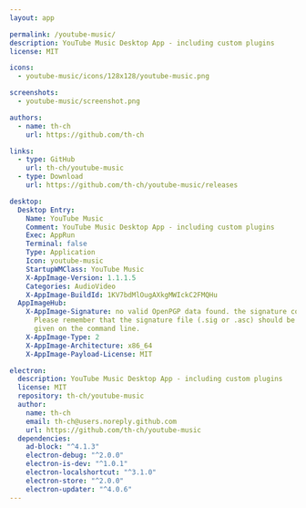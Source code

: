 ```yaml
---
layout: app

permalink: /youtube-music/
description: YouTube Music Desktop App - including custom plugins
license: MIT

icons:
  - youtube-music/icons/128x128/youtube-music.png

screenshots:
  - youtube-music/screenshot.png

authors:
  - name: th-ch
    url: https://github.com/th-ch

links:
  - type: GitHub
    url: th-ch/youtube-music
  - type: Download
    url: https://github.com/th-ch/youtube-music/releases

desktop:
  Desktop Entry:
    Name: YouTube Music
    Comment: YouTube Music Desktop App - including custom plugins
    Exec: AppRun
    Terminal: false
    Type: Application
    Icon: youtube-music
    StartupWMClass: YouTube Music
    X-AppImage-Version: 1.1.1.5
    Categories: AudioVideo
    X-AppImage-BuildId: 1KV7bdMlOugAXkgMWIckC2FMQHu
  AppImageHub:
    X-AppImage-Signature: no valid OpenPGP data found. the signature could not be verified.
      Please remember that the signature file (.sig or .asc) should be the first file
      given on the command line.
    X-AppImage-Type: 2
    X-AppImage-Architecture: x86_64
    X-AppImage-Payload-License: MIT

electron:
  description: YouTube Music Desktop App - including custom plugins
  license: MIT
  repository: th-ch/youtube-music
  author:
    name: th-ch
    email: th-ch@users.noreply.github.com
    url: https://github.com/th-ch/youtube-music
  dependencies:
    ad-block: "^4.1.3"
    electron-debug: "^2.0.0"
    electron-is-dev: "^1.0.1"
    electron-localshortcut: "^3.1.0"
    electron-store: "^2.0.0"
    electron-updater: "^4.0.6"
---
```

